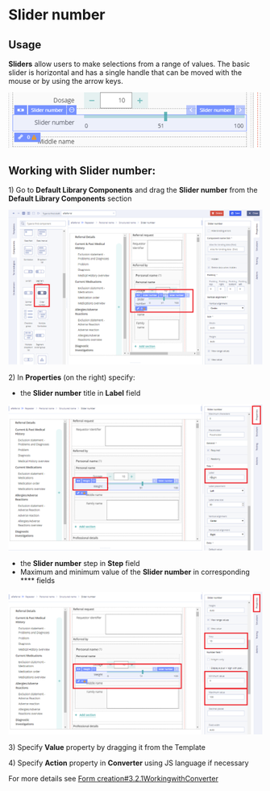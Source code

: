 # Slider number

## Usage <a href="#slidernumber-usage" id="slidernumber-usage"></a>

**Sliders** allow users to make selections from a range of values. The basic slider is horizontal and has a single handle that can be moved with the mouse or by using the arrow keys.

![](../../.gitbook/assets/34840853.png)

## Working with Slider number: <a href="#slidernumber-workingwithslidernumber" id="slidernumber-workingwithslidernumber"></a>

1\) Go to **Default Library Components** and drag the **Slider number** from the **Default Library Components** section

![](../../.gitbook/assets/34840861.png)

2\) In **Properties** (on the right) specify:

* the **Slider number** title in **Label** field

![](../../.gitbook/assets/34840866.png)

* the **Slider number** step in **Step** field
* Maximum and minimum value of the **Slider number** in corresponding **** fields

![](../../.gitbook/assets/34840871.png)

3\) Specify **Value** property by dragging it from the Template &#x20;

4\) Specify **Action** property in **Converter** using JS language if necessary

For more details see [Form creation#3.2.1WorkingwithConverter](../ehr-forms-forms-in-detail/ehr-forms-form-creation.md#Formcreation-3.2.1WorkingwithConverter)

